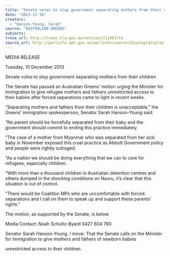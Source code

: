 ```yaml
---
title: "Senate votes to stop government separating mothers from their children"
date: "2013-12-10"
creators:
  - "Hanson-Young, Sarah"
source: "AUSTRALIAN GREENS"
subjects:
trove_url: http://trove.nla.gov.au/version/211401714
source_url: http://parlinfo.aph.gov.au/parlInfo/search/display/display.w3p;query=Id%3A%22media/pressrel/2891702%22
---
```


 MEDIA RELEASE   

 Tuesday, 10 December 2013   

 Senate votes to stop government separating  mothers from their children   

 The Senate has passed an Australian Greens’ motion urging the Minister for Immigration to give  refugee mothers and fathers unrestricted access to their babies after forced separations came  to light in recent weeks.   

 “Separating mothers and fathers from their children is unacceptable,” the Greens’ immigration  spokesperson, Senator Sarah Hanson-Young said.   

 “No parent should be forcefully separated from their baby and the government should commit  to ending this practice immediately.   

 “The case of a mother from Myanmar who was separated from her sick baby in November  exposed this cruel practice as Abbott Government policy and people were rightly outraged.   

 “As a nation we should be doing everything that we can to care for refugees, especially children.   

 “With more than a thousand children in Australian detention centres and others dumped in the  shocking conditions on Nauru, it’s clear that this situation is out of control.   

 “There would be Coalition MPs who are uncomfortable with forced separations and I call on  them to speak up and support these parents’ rights.”   

 The motion, as supported by the Senate, is below.   

 

 Media Contact: Noah Schultz-Byard 0427 604 760   

 

 Senator Sarah Hanson-Young.  I move:  That the Senate calls on the Minister for Immigration to give mothers and fathers of newborn babies 

 unrestricted access to their children.   


